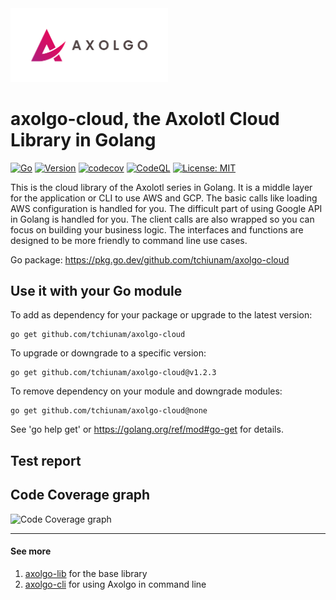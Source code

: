 <img src="images/axolgo-logo-transparent.png" width="50%" />

# axolgo-cloud, the Axolotl Cloud Library in Golang
[![Go](https://github.com/tchiunam/axolgo-cloud/actions/workflows/go.yml/badge.svg)](https://github.com/tchiunam/axolgo-cloud/actions/workflows/go.yml)
[![Version](https://img.shields.io/badge/Version-v0.0.4-yellow.svg)](https://github.com/tchiunam/axolgo-cloud/releases/tag/v0.0.4)
[![codecov](https://codecov.io/gh/tchiunam/axolgo-cloud/branch/main/graph/badge.svg?token=7Q6I4OXAS8)](https://codecov.io/gh/tchiunam/axolgo-cloud)
[![CodeQL](https://github.com/tchiunam/axolgo-cloud/actions/workflows/codeql-analysis.yml/badge.svg)](https://github.com/tchiunam/axolgo-cloud/actions/workflows/codeql-analysis.yml)
[![License: MIT](https://img.shields.io/badge/License-MIT-blue.svg)](https://opensource.org/licenses/MIT)

This is the cloud library of the Axolotl series in Golang. It is a middle layer for the application or CLI to use AWS and GCP. The basic calls like loading AWS configuration is handled for you. The difficult part of using Google API in Golang is handled for you. The client calls are also wrapped so you can focus on building your business logic. The interfaces and functions are designed to be more friendly to command line use cases.

Go package: https://pkg.go.dev/github.com/tchiunam/axolgo-cloud

## Use it with your Go module
To add as dependency for your package or upgrade to the latest version:
```
go get github.com/tchiunam/axolgo-cloud
```

To upgrade or downgrade to a specific version:
```
go get github.com/tchiunam/axolgo-cloud@v1.2.3
```

To remove dependency on your module and downgrade modules:
```
go get github.com/tchiunam/axolgo-cloud@none
```

See 'go help get' or https://golang.org/ref/mod#go-get for details.

## Test report
## Code Coverage graph
![Code Coverage graph](https://codecov.io/gh/tchiunam/axolgo-cloud/branch/main/graphs/tree.svg?token=7Q6I4OXAS8)

---
#### See more  
1. [axolgo-lib](https://github.com/tchiunam/axolgo-lib) for the base library
2. [axolgo-cli](https://github.com/tchiunam/axolgo-cli) for using Axolgo in command line
